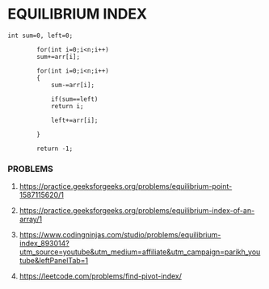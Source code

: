 # EQUILIBRIUM INDEX

```
int sum=0, left=0;
        
        for(int i=0;i<n;i++)
        sum+=arr[i];
    
        for(int i=0;i<n;i++)
        {
            sum-=arr[i];
            
            if(sum==left)
            return i;
            
            left+=arr[i];
            
        }
    
        return -1;
```

### PROBLEMS

1. https://practice.geeksforgeeks.org/problems/equilibrium-point-1587115620/1

2. https://practice.geeksforgeeks.org/problems/equilibrium-index-of-an-array/1

3. https://www.codingninjas.com/studio/problems/equilibrium-index_893014?utm_source=youtube&utm_medium=affiliate&utm_campaign=parikh_youtube&leftPanelTab=1

4. https://leetcode.com/problems/find-pivot-index/
